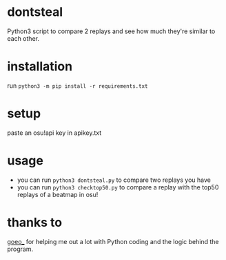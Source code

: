 # dontsteal
Python3 script to compare 2 replays and see how much they're similar to each other.

# installation
run `python3 -m pip install -r requirements.txt`

# setup
paste an osu!api key in apikey.txt

# usage
- you can run `python3 dontsteal.py` to compare two replays you have
- you can run  `python3 checktop50.py` to compare a replay with the top50 replays of a beatmap in osu!

# thanks to
[goeo_](https://github.com/goeo-) for helping me out a lot with Python coding and the logic behind the program.
